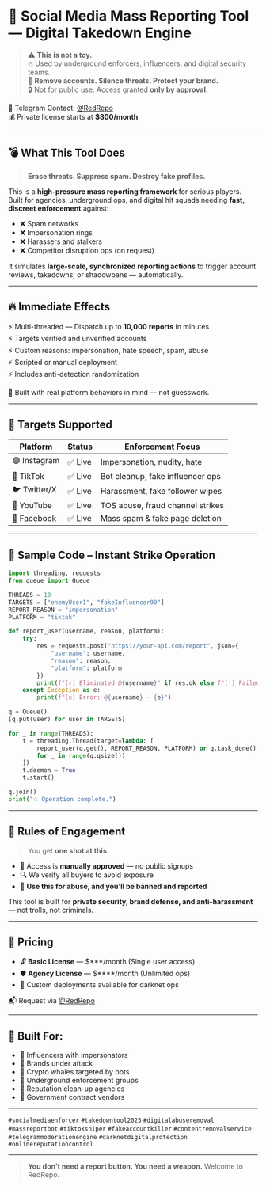 <!--
#️⃣ Tags:
takedown tool, digital strike bot, tiktok mass reporter, fake account destroyer, telegram moderation bot, content war tool, shadow enforcement, redrepo, social media abuse remover, digital revenge toolkit
📚 Keywords:
mass report script, instant account deletion, abuse response automation, private social media strike, dark web bot takedown, stealth report system, influencer protection software, fake account terminator
-->

# 🛑 Social Media Mass Reporting Tool — **Digital Takedown Engine**

> ⚠️ **This is not a toy.**  
> 🔥 Used by underground enforcers, influencers, and digital security teams.  
> 🧨 **Remove accounts. Silence threats. Protect your brand.**  
> 🔒 Not for public use. Access granted **only by approval.**

📩 Telegram Contact: [@RedRepo](https://t.me/RedRepo)  
💰 Private license starts at **$800/month**

---

## 💣 What This Tool Does

> **Erase threats. Suppress spam. Destroy fake profiles.**

This is a **high-pressure mass reporting framework** for serious players. Built for agencies, underground ops, and digital hit squads needing **fast, discreet enforcement** against:

- ❌ Spam networks  
- ❌ Impersonation rings  
- ❌ Harassers and stalkers  
- ❌ Competitor disruption ops (on request)

It simulates **large-scale, synchronized reporting actions** to trigger account reviews, takedowns, or shadowbans — automatically.

---

## 🔥 Immediate Effects

⚡ Multi-threaded — Dispatch up to **10,000 reports** in minutes  
⚡ Targets verified and unverified accounts  
⚡ Custom reasons: impersonation, hate speech, spam, abuse  
⚡ Scripted or manual deployment  
⚡ Includes anti-detection randomization

🧠 Built with real platform behaviors in mind — not guesswork.

---

## 🎯 Targets Supported

| Platform     | Status    | Enforcement Focus                 |
|--------------|-----------|-----------------------------------|
| 🟣 Instagram | ✅ Live   | Impersonation, nudity, hate       |
| 🔵 TikTok    | ✅ Live   | Bot cleanup, fake influencer ops  |
| 🐦 Twitter/X | ✅ Live   | Harassment, fake follower wipes   |
| 🔴 YouTube   | ✅ Live   | TOS abuse, fraud channel strikes  |
| 🔵 Facebook  | ✅ Live   | Mass spam & fake page deletion    |

---

## 🧪 Sample Code – Instant Strike Operation

```python
import threading, requests
from queue import Queue

THREADS = 10
TARGETS = ["enemyUser1", "fakeInfluencer99"]
REPORT_REASON = "impersonation"
PLATFORM = "tiktok"

def report_user(username, reason, platform):
    try:
        res = requests.post("https://your-api.com/report", json={
            "username": username,
            "reason": reason,
            "platform": platform
        })
        print(f"[✓] Eliminated @{username}" if res.ok else f"[!] Failed: @{username}")
    except Exception as e:
        print(f"[x] Error: @{username} — {e}")

q = Queue()
[q.put(user) for user in TARGETS]

for _ in range(THREADS):
    t = threading.Thread(target=lambda: [
        report_user(q.get(), REPORT_REASON, PLATFORM) or q.task_done()
        for _ in range(q.qsize())
    ])
    t.daemon = True
    t.start()

q.join()
print("💥 Operation complete.")
````

---

## 🚫 Rules of Engagement

> You get **one shot at this.**

* 🔐 Access is **manually approved** — no public signups
* 🔍 We verify all buyers to avoid exposure
* 🧨 **Use this for abuse, and you’ll be banned and reported**

This tool is built for **private security, brand defense, and anti-harassment** — not trolls, not criminals.

---

## 💸 Pricing

* 🔓 **Basic License** — \$***/month (Single user access)
* 🛡 **Agency License** — \$****/month (Unlimited ops)
* 🧰 Custom deployments available for darknet ops

📬 Request via [@RedRepo](https://t.me/RedRepo)

---

## 🧠 Built For:

* 🔹 Influencers with impersonators
* 🔹 Brands under attack
* 🔹 Crypto whales targeted by bots
* 🔹 Underground enforcement groups
* 🔹 Reputation clean-up agencies
* 🔹 Government contract vendors

---

`#socialmediaenforcer` `#takedowntool2025` `#digitalabuseremoval`
`#massreportbot` `#tiktoksniper` `#fakeaccountkiller` `#contentremovalservice`
`#telegrammoderationengine` `#darknetdigitalprotection` `#onlinereputationcontrol`

---

> **You don’t need a report button. You need a weapon.**
> Welcome to RedRepo.

```

